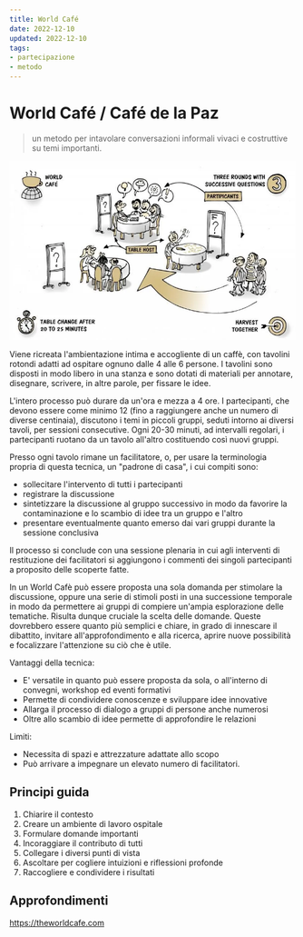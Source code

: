 ```yaml
---
title: World Café
date: 2022-12-10
updated: 2022-12-10
tags:
- partecipazione
- metodo
---
```


# World Café / Café de la Paz
> un metodo per intavolare conversazioni informali vivaci e costruttive su temi importanti.

![](../img/world-cafe.webp)

Viene ricreata l'ambientazione intima e accogliente di un caffè, con tavolini rotondi adatti ad ospitare ognuno dalle 4 alle 6 persone. I tavolini sono disposti in modo libero in una stanza e sono dotati di materiali per annotare, disegnare, scrivere, in altre parole, per fissare le idee.

L'intero processo può durare da un'ora e mezza a 4 ore. I partecipanti, che devono essere come minimo 12 (fino a raggiungere anche un numero di diverse centinaia), discutono i temi in piccoli gruppi, seduti intorno ai diversi tavoli, per sessioni consecutive. Ogni 20-30 minuti, ad intervalli regolari, i partecipanti ruotano da un tavolo all'altro costituendo così nuovi gruppi.

Presso ogni tavolo rimane un facilitatore, o, per usare la terminologia propria di questa tecnica, un "padrone di casa", i cui compiti sono:

- sollecitare l'intervento di tutti i partecipanti
- registrare la discussione
- sintetizzare la discussione al gruppo successivo in modo da favorire la contaminazione e lo scambio di idee tra un gruppo e l'altro
- presentare eventualmente quanto emerso dai vari gruppi durante la sessione conclusiva

Il processo si conclude con una sessione plenaria in cui agli interventi di restituzione dei facilitatori si aggiungono i commenti dei singoli partecipanti a proposito delle scoperte fatte.

In un World Cafè può essere proposta una sola domanda per stimolare la discussione, oppure una serie di stimoli posti in una successione temporale in modo da permettere ai gruppi di compiere un'ampia esplorazione delle tematiche. Risulta dunque cruciale la scelta delle domande. Queste dovrebbero essere quanto più semplici e chiare, in grado di innescare il dibattito, invitare all'approfondimento e alla ricerca, aprire nuove possibilità e focalizzare l'attenzione su ciò che è utile.

Vantaggi della tecnica:

- E' versatile in quanto può essere proposta da sola, o all'interno di convegni, workshop ed eventi formativi
- Permette di condividere conoscenze e sviluppare idee innovative
- Allarga il processo di dialogo a gruppi di persone anche numerosi
- Oltre allo scambio di idee permette di approfondire le relazioni

Limiti:

- Necessita di spazi e attrezzature adattate allo scopo
- Può arrivare a impegnare un elevato numero di facilitatori.

## Principi guida

1. Chiarire il contesto
2. Creare un ambiente di lavoro ospitale
3. Formulare domande importanti
4. Incoraggiare il contributo di tutti
5. Collegare i diversi punti di vista
6. Ascoltare per cogliere intuizioni e riflessioni profonde
7. Raccogliere e condividere i risultati

## Approfondimenti
<https://theworldcafe.com>
